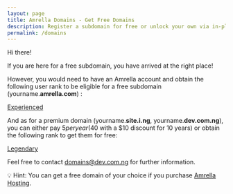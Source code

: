 ```yaml
---
layout: page
title: Amrella Domains - Get Free Domains
description: Register a subdomain for free or unlock your own via in-platform achievements! Paid domains are also available at discounted rates.
permalink: /domains
---
```


Hi there!

If you are here for a free subdomain, you have arrived at the right place!

However, you would need to have an Amrella account and obtain the following user rank to be eligible for a free subdomain (yourname.**amrella.com**) :

[Experienced](https://amrella.com/rank/talented/)

And as for a premium domain (yourname.**site.i.ng**, yourname.**dev.com.ng**), you can either pay $5 per year ($40 with a $10 discount for 10 years) or obtain the following rank to get them for free:

[Legendary](https://amrella.com/rank/legendary/)

Feel free to contact [domains@dev.com.ng](mailto:domains@dev.com.ng) for further information.

💡 Hint: You can get a free domain of your choice if you purchase [Amrella Hosting](/hosting).

